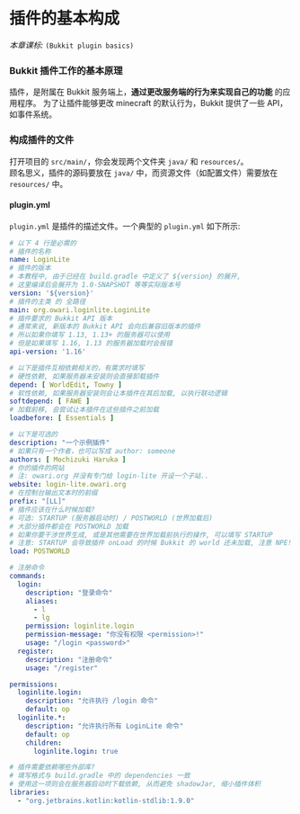 # 插件的基本构成

*本章课标:* `(Bukkit plugin basics)`

### Bukkit 插件工作的基本原理
插件，是附属在 Bukkit 服务端上，__通过更改服务端的行为来实现自己的功能__ 的应用程序。
为了让插件能够更改 minecraft 的默认行为，Bukkit 提供了一些 API，如事件系统。

### 构成插件的文件
打开项目的 `src/main/`，你会发现两个文件夹 `java/` 和 `resources/`。  
顾名思义，插件的源码要放在 `java/` 中，而资源文件（如配置文件）需要放在 `resources/` 中。  

#### plugin.yml
`plugin.yml` 是插件的描述文件。一个典型的 `plugin.yml` 如下所示:
```yml
# 以下 4 行是必需的
# 插件的名称
name: LoginLite
# 插件的版本
# 本教程中, 由于已经在 build.gradle 中定义了 ${version} 的展开,
# 这里编译后会展开为 1.0-SNAPSHOT 等等实际版本号
version: '${version}'
# 插件的主类 的 全路径
main: org.owari.loginlite.LoginLite
# 插件要求的 Bukkit API 版本
# 通常来说, 新版本的 Bukkit API 会向后兼容旧版本的插件
# 所以如果你填写 1.13, 1.13+ 的服务器可以使用
# 但是如果填写 1.16, 1.13 的服务器加载时会报错
api-version: '1.16'

# 以下是插件互相依赖相关的，有需求时填写
# 硬性依赖, 如果服务器未安装则会直接卸载插件
depend: [ WorldEdit, Towny ]
# 软性依赖, 如果服务器安装则会让本插件在其后加载, 以执行联动逻辑
softdepend: [ FAWE ]
# 加载前移, 会尝试让本插件在这些插件之前加载
loadbefore: [ Essentials ]

# 以下是可选的
description: "一个示例插件"
# 如果只有一个作者，也可以写成 author: someone
authors: [ Mochizuki Haruka ]
# 你的插件的网站
# 注: owari.org 并没有专门给 login-lite 开设一个子站..
website: login-lite.owari.org
# 在控制台输出文本时的前缀
prefix: "[LL]"
# 插件应该在什么时候加载?
# 可选: STARTUP (服务器启动时) / POSTWORLD (世界加载后)
# 大部分插件都会在 POSTWORLD 加载
# 如果你要干涉世界生成, 或是其他需要在世界加载前执行的操作, 可以填写 STARTUP
# 注意: STARTUP 会导致插件 onLoad 的时候 Bukkit 的 world 还未加载, 注意 NPE!
load: POSTWORLD

# 注册命令
commands:
  login:
    description: "登录命令"
    aliases:
      - l
      - lg
    permission: loginlite.login
    permission-message: "你没有权限 <permission>!"
    usage: "/login <password>"
  register:
    description: "注册命令"
    usage: "/register"

permissions:
  loginlite.login:
    description: "允许执行 /login 命令"
    default: op
  loginlite.*:
    description: "允许执行所有 LoginLite 命令"
    default: op
    children:
      loginlite.login: true

# 插件需要依赖哪些外部库?
# 填写格式与 build.gradle 中的 dependencies 一致
# 使用这一项则会在服务器启动时下载依赖, 从而避免 shadowJar, 缩小插件体积
libraries:
  - "org.jetbrains.kotlin:kotlin-stdlib:1.9.0"

```



